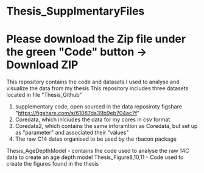 # Thesis_SupplmentaryFiles

# Please download the Zip file under the green "Code" button -> Download ZIP

This repository contains the code and datasets I used to analyse and visualize the data from my thesis
This repository includes three datasets located in file "Thesis_Github"

1. supplementary code, open sourced in the data reposiroty figshare "https://figshare.com/s/61087da39b9eb704ac7f"
2. Coredata, which inlciudes the data for my cores in csv format
3. Coredata2, which contains the same inforamtion as Coredata, but set up as "parameter" and associated their "values"
4. The raw C14 dates organised to be used by the rbacon package

Thesis_AgeDepthModel - contains the code used to analyse the raw 14C data to create an age depth model
Thesis_Figure8,10,11 - Code used to create the figures found in the thesis
